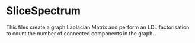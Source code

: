 # SliceSpectrum
This files create a graph Laplacian Matrix and perform an LDL factorisation to count the number of connected components in the graph.

